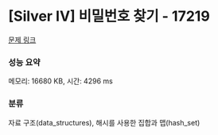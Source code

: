 # [Silver IV] 비밀번호 찾기 - 17219 

[문제 링크](https://www.acmicpc.net/problem/17219) 

### 성능 요약

메모리: 16680 KB, 시간: 4296 ms

### 분류

자료 구조(data_structures), 해시를 사용한 집합과 맵(hash_set)

